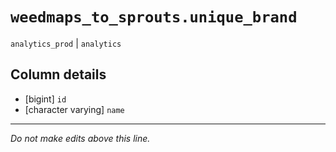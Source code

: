 # `weedmaps_to_sprouts.unique_brand`
`analytics_prod` | `analytics`

## Column details
* [bigint]    `id`
* [character varying] `name`

-------------------------------------------------------------------------------
*Do not make edits above this line.*
